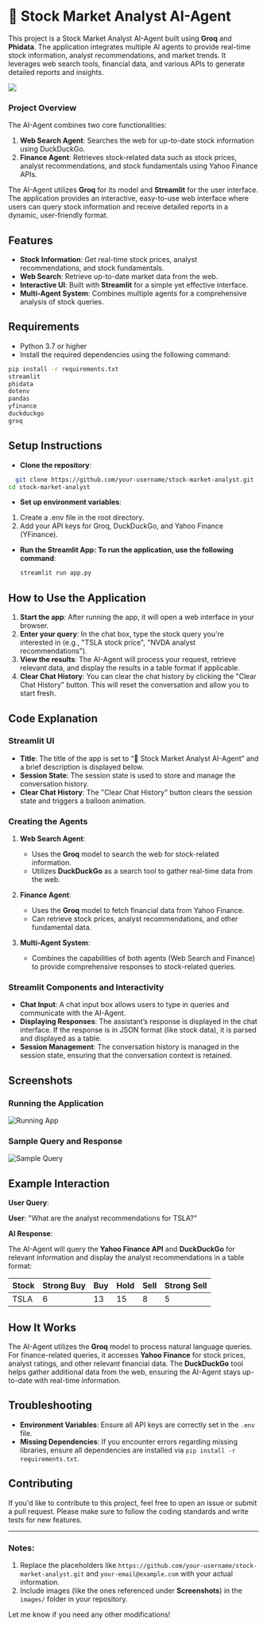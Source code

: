  # 💼 Stock Market Analyst AI-Agent
 
This project is a Stock Market Analyst AI-Agent built using **Groq** and **Phidata**. The application integrates multiple AI agents to provide real-time stock information, analyst recommendations, and market trends. It leverages web search tools, financial data, and various APIs to generate detailed reports and insights.

![]([https://files.oaiusercontent.com/file-EFZeSHE5qHidEVoFym5347?se=2024-12-31T12%3A09%3A54Z&sp=r&sv=2024-08-04&sr=b&rscc=max-age%3D604800%2C%20immutable%2C%20private&rscd=attachment%3B%20filename%3D5f354ac0-1d82-4e5c-baa1-3dfb4e8a9148.webp&sig=1yDumpNCzDWJwzg2osRG2Vtd60KZ0ETRxT/GVLDvbvM%3D](https://encrypted-tbn0.gstatic.com/images?q=tbn:ANd9GcRKrbqAXGet64nNfhpPjU6zDMB3CoXq89kHNCgqduH8atOGolYHhxPAuf1wyNCtiixKQRc&usqp=CAU))

### Project Overview
The AI-Agent combines two core functionalities:
1. **Web Search Agent**: Searches the web for up-to-date stock information using DuckDuckGo.
2. **Finance Agent**: Retrieves stock-related data such as stock prices, analyst recommendations, and stock fundamentals using Yahoo Finance APIs.

The AI-Agent utilizes **Groq** for its model and **Streamlit** for the user interface. The application provides an interactive, easy-to-use web interface where users can query stock information and receive detailed reports in a dynamic, user-friendly format.

## Features
- **Stock Information**: Get real-time stock prices, analyst recommendations, and stock fundamentals.
- **Web Search**: Retrieve up-to-date market data from the web.
- **Interactive UI**: Built with **Streamlit** for a simple yet effective interface.
- **Multi-Agent System**: Combines multiple agents for a comprehensive analysis of stock queries.

## Requirements
- Python 3.7 or higher
- Install the required dependencies using the following command:

```bash
pip install -r requirements.txt
streamlit
phidata
dotenv
pandas
yfinance
duckduckgo
groq
```

## Setup Instructions
- **Clone the repository**:
```bash
  git clone https://github.com/your-username/stock-market-analyst.git
cd stock-market-analyst
```
- **Set up environment variables**:
1. Create a .env file in the root directory.
2. Add your API keys for Groq, DuckDuckGo, and Yahoo Finance (YFinance).

- **Run the Streamlit App: To run the application, use the following command**:
  ```bash
  streamlit run app.py
  ```
## How to Use the Application

1. **Start the app**: After running the app, it will open a web interface in your browser.
2. **Enter your query**: In the chat box, type the stock query you're interested in (e.g., "TSLA stock price", "NVDA analyst recommendations").
3. **View the results**: The AI-Agent will process your request, retrieve relevant data, and display the results in a table format if applicable.
4. **Clear Chat History**: You can clear the chat history by clicking the "Clear Chat History" button. This will reset the conversation and allow you to start fresh.

## Code Explanation

### Streamlit UI

- **Title**: The title of the app is set to “💼 Stock Market Analyst AI-Agent” and a brief description is displayed below.
- **Session State**: The session state is used to store and manage the conversation history.
- **Clear Chat History**: The "Clear Chat History" button clears the session state and triggers a balloon animation.

### Creating the Agents

1. **Web Search Agent**:
   - Uses the **Groq** model to search the web for stock-related information.
   - Utilizes **DuckDuckGo** as a search tool to gather real-time data from the web.

2. **Finance Agent**:
   - Uses the **Groq** model to fetch financial data from Yahoo Finance.
   - Can retrieve stock prices, analyst recommendations, and other fundamental data.

3. **Multi-Agent System**:
   - Combines the capabilities of both agents (Web Search and Finance) to provide comprehensive responses to stock-related queries.

### Streamlit Components and Interactivity

- **Chat Input**: A chat input box allows users to type in queries and communicate with the AI-Agent.
- **Displaying Responses**: The assistant’s response is displayed in the chat interface. If the response is in JSON format (like stock data), it is parsed and displayed as a table.
- **Session Management**: The conversation history is managed in the session state, ensuring that the conversation context is retained.

  
## Screenshots

### Running the Application
![Running App](Capture.PNG)

### Sample Query and Response
![Sample Query](Capture2.PNG)


## Example Interaction

**User Query**:

**User**: "What are the analyst recommendations for TSLA?"

**AI Response**:

The AI-Agent will query the **Yahoo Finance API** and **DuckDuckGo** for relevant information and display the analyst recommendations in a table format:

| Stock | Strong Buy | Buy | Hold | Sell | Strong Sell |
|-------|------------|-----|------|------|-------------|
| TSLA  | 6          | 13  | 15   | 8    | 5           |

## How It Works

The AI-Agent utilizes the **Groq** model to process natural language queries. For finance-related queries, it accesses **Yahoo Finance** for stock prices, analyst ratings, and other relevant financial data. The **DuckDuckGo** tool helps gather additional data from the web, ensuring the AI-Agent stays up-to-date with real-time information.

## Troubleshooting

- **Environment Variables**: Ensure all API keys are correctly set in the `.env` file.
- **Missing Dependencies**: If you encounter errors regarding missing libraries, ensure all dependencies are installed via `pip install -r requirements.txt`.

## Contributing

If you'd like to contribute to this project, feel free to open an issue or submit a pull request. Please make sure to follow the coding standards and write tests for new features.

---

### Notes:
1. Replace the placeholders like `https://github.com/your-username/stock-market-analyst.git` and `your-email@example.com` with your actual information.
2. Include images (like the ones referenced under **Screenshots**) in the `images/` folder in your repository.

Let me know if you need any other modifications!
